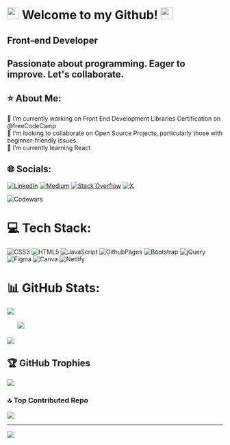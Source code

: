 <h1>
  <img src="https://media.giphy.com/media/hvRJCLFzcasrR4ia7z/giphy.gif" width="28">
  Welcome to my Github!
  <img src="https://media.giphy.com/media/hvRJCLFzcasrR4ia7z/giphy.gif" width="28">
</h1>
<h2>Front-end Developer</h2>
<h2>Passionate about programming. Eager to improve. Let's collaborate.</h2>

  ## :star: About Me:
  🔭 I’m currently working on Front End Development Libraries Certification on @freeCodeCamp<br> :raising_hand: I'm looking to collaborate on Open Source Projects, particularly those with beginner-friendly 
  issues.  <br>:seedling: I’m currently learning React<br>


## 🌐 Socials:
[![LinkedIn](https://img.shields.io/badge/LinkedIn-%230077B5.svg?logo=linkedin&logoColor=white)](https://linkedin.com/in/olha-zakharchevna/) [![Medium](https://img.shields.io/badge/Medium-12100E?logo=medium&logoColor=white)](https://medium.com/@zakharchevna) [![Stack Overflow](https://img.shields.io/badge/-Stackoverflow-FE7A16?logo=stack-overflow&logoColor=white)](https://stackoverflow.com/users/22616403) [![X](https://img.shields.io/badge/X-black.svg?logo=X&logoColor=white)](https://x.com/OZakharchevna) 

![Codewars](https://github.r2v.ch/codewars?user=zakharchevna&name=true&top_languages=true&stroke=%23b362ff&theme=nightowl&hide_clan=true)

# 💻 Tech Stack:
![CSS3](https://img.shields.io/badge/css3-%231572B6.svg?style=for-the-badge&logo=css3&logoColor=white) ![HTML5](https://img.shields.io/badge/html5-%23E34F26.svg?style=for-the-badge&logo=html5&logoColor=white) ![JavaScript](https://img.shields.io/badge/javascript-%23323330.svg?style=for-the-badge&logo=javascript&logoColor=%23F7DF1E) ![GithubPages](https://img.shields.io/badge/github%20pages-121013?style=for-the-badge&logo=github&logoColor=white) ![Bootstrap](https://img.shields.io/badge/bootstrap-%238511FA.svg?style=for-the-badge&logo=bootstrap&logoColor=white) ![jQuery](https://img.shields.io/badge/jquery-%230769AD.svg?style=for-the-badge&logo=jquery&logoColor=white) ![Figma](https://img.shields.io/badge/figma-%23F24E1E.svg?style=for-the-badge&logo=figma&logoColor=white) ![Canva](https://img.shields.io/badge/Canva-%2300C4CC.svg?style=for-the-badge&logo=Canva&logoColor=white) ![Netlify](https://img.shields.io/badge/netlify-%23000000.svg?style=for-the-badge&logo=netlify&logoColor=#00C7B7)


  # 📊 GitHub Stats:
![](https://github-readme-stats.vercel.app/api?username=zakharchevna&theme=nightowl&hide_border=false&include_all_commits=false&count_private=false)<br/><br/>&nbsp; &nbsp; &nbsp;
![](https://github-readme-streak-stats.herokuapp.com/?user=zakharchevna&theme=nightowl&hide_border=false)<br/><br/>
![](https://github-readme-stats.vercel.app/api/top-langs/?username=zakharchevna&theme=nightowl&hide_border=false&include_all_commits=false&count_private=false&layout=compact)


## 🏆 GitHub Trophies
![](https://github-profile-trophy.vercel.app/?username=zakharchevna&theme=tokyonight&no-frame=true&no-bg=false&margin-w=4)

### 🔝 Top Contributed Repo
![](https://github-contributor-stats.vercel.app/api?username=zakharchevna&limit=5&theme=tokyonight&combine_all_yearly_contributions=true)

---
[![](https://visitcount.itsvg.in/api?id=zakharchevna&icon=0&color=0)](https://visitcount.itsvg.in)








<!-- Proudly created with GPRM ( https://gprm.itsvg.in ) -->
